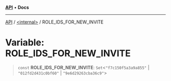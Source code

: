 [**API**](../../README.md) • **Docs**

***

[API](../../README.md) / [\<internal\>](../README.md) / ROLE\_IDS\_FOR\_NEW\_INVITE

# Variable: ROLE\_IDS\_FOR\_NEW\_INVITE

> `const` **ROLE\_IDS\_FOR\_NEW\_INVITE**: `Set`\<`"f7c150f5a3a9a855"` \| `"012fd2d431c0bf60"` \| `"9e6d29263cba36c9"`\>
